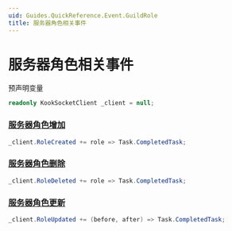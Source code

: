 ```yaml
---
uid: Guides.QuickReference.Event.GuildRole
title: 服务器角色相关事件
---
```


# 服务器角色相关事件

预声明变量

```csharp
readonly KookSocketClient _client = null;
```

### [服务器角色增加]

```csharp
_client.RoleCreated += role => Task.CompletedTask;
```

### [服务器角色删除]

```csharp
_client.RoleDeleted += role => Task.CompletedTask;
```

### [服务器角色更新]

```csharp
_client.RoleUpdated += (before, after) => Task.CompletedTask;
```

[服务器角色增加]: https://developer.kookapp.cn/doc/event/guild-role#服务器角色增加
[服务器角色删除]: https://developer.kookapp.cn/doc/event/guild-role#服务器角色删除
[服务器角色更新]: https://developer.kookapp.cn/doc/event/guild-role#服务器角色更新
